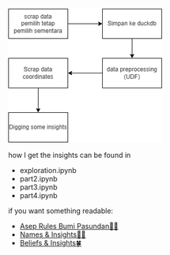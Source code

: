 ![flow](name_exploration.drawio.png)

how I get the insights can be found in
- exploration.ipynb
- part2.ipynb
- part3.ipynb
- part4.ipynb

if you want something readable:
- [Asep Rules Bumi Pasundan🙆‍♂️](https://yosiasm.github.io/insights/2023-04-21-asep.html)
- [Names & Insights🕵️‍♂️](https://yosiasm.github.io/insights/2023-07-10-name_exploration.html)
- [Beliefs & Insights🍀](https://yosiasm.github.io/insights/2023-07-11-name_exploration2.html)
